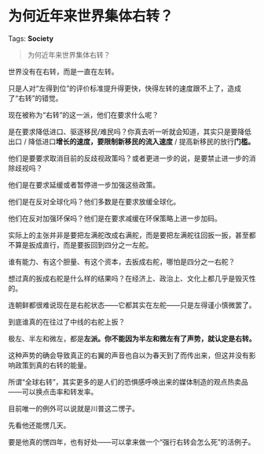 # 为何近年来世界集体右转？

Tags: **Society**

> 为何近年来世界集体右转？

世界没有在右转，而是一直在左转。

只是人对“左得到位”的评价标准提升得更快，快得左转的速度跟不上了，造成了“右转”的错觉。

现在被称为“右转”的这一派，他们在要求什么呢？

是在要求降低进口、驱逐移民/难民吗？你真去听一听就会知道，其实只是要降低出口 / 降低进口**增长的速度，**要限制新移民的**流入速度** / 提高新移民的放行**门槛。**

他们是要要求取消目前的反歧视政策吗？或者更进一步的说，是要禁止进一步的消除歧视吗？

他们是在要求延缓或者暂停进一步加强这些政策。

他们是在反对全球化吗？他们多数是在要求放缓全球化。

他们在反对加强环保吗？他们是在要求减缓在环保策略上进一步加码。

实际上的主张并非是要把左满舵改成右满舵，而是要把左满舵往回扳一扳，甚至都不算是扳成直行，而是要扳回到四分之一左舵。

谁有能力、有这个胆量、有这个资本，去扳成右舵，哪怕是四分之一右舵？

想过真的扳成右舵是什么样的结果吗？在经济上、政治上、文化上都几乎是毁灭性的。

连朝鲜都很难说现在是右舵状态——它都其实在左舵——只是左得谨小慎微罢了。

到底谁真的在往过了中线的右舵上扳？

极左、半左和微左，都是**左派。你不能因为半左和微左有了声势，就认定是右转。**

这种声势的确会导致真正的右翼的声音也自以为春天到了而传出来，但这并没有影响政策到真的右转的能量。

所谓“全球右转”，其实更多的是人们的恐惧感呼唤出来的媒体制造的观点热卖品——可以换点击率和转发率。

目前唯一的例外可以说就是川普这二愣子。

先看他还能愣几天。

要是他真的愣四年，也有好处——可以拿来做一个“强行右转会怎么死”的活例子。



